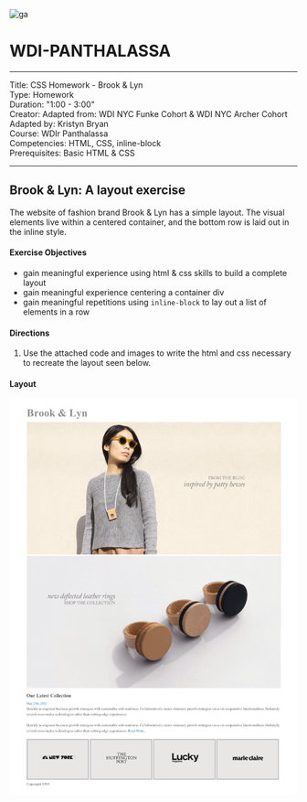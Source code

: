 ![ga](http://mobbook.generalassemb.ly/ga_cog.png)

# WDI-PANTHALASSA

---
Title: CSS Homework - Brook & Lyn<br>
Type: Homework<br>
Duration: "1:00 - 3:00" <br>
Creator:
    Adapted from: WDI NYC Funke Cohort & WDI NYC Archer Cohort<br>
    Adapted by: Kristyn Bryan <br>
    Course: WDIr Panthalassa<br>
Competencies: HTML, CSS, inline-block<br>
Prerequisites: Basic HTML & CSS

---


## Brook & Lyn: A layout exercise

The website of fashion brand Brook & Lyn has a simple layout. The visual elements live within a centered container, and the bottom row is laid out in the inline style.

#### Exercise Objectives

- gain meaningful experience using html & css skills to build a complete layout
- gain meaningful experience centering a container div
- gain meaningful repetitions using `inline-block` to lay out a list of elements in a row

#### Directions

1. Use the attached code and images to write the html and css necessary to recreate the layout seen below.

#### Layout

![image](mockup.png)
